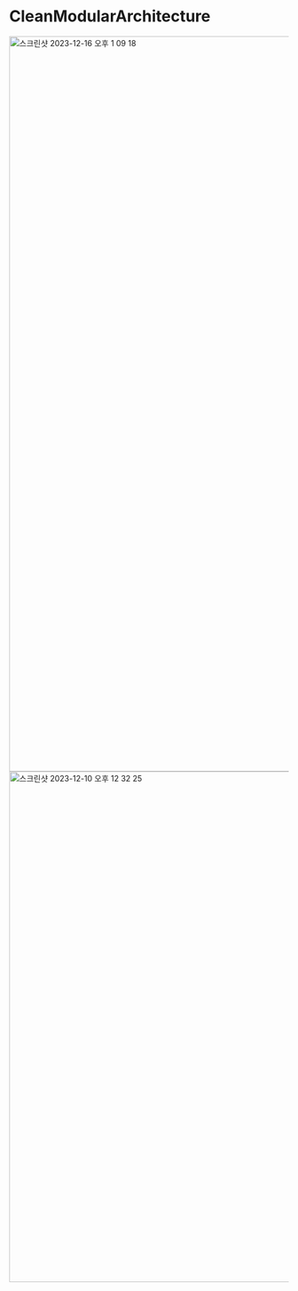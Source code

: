 # CleanModularArchitecture
<img width="1323" alt="스크린샷 2023-12-16 오후 1 09 18" src="https://github.com/insub4067/CleanModularArchitecture/assets/85481204/12241d85-a5dd-46a9-8507-c11aaf21183d">
<img width="919" alt="스크린샷 2023-12-10 오후 12 32 25" src="https://github.com/insub4067/CleanModularArchitecture/assets/85481204/d7e0ffbd-19c9-4fa7-92e1-0efed2a0bce9">

